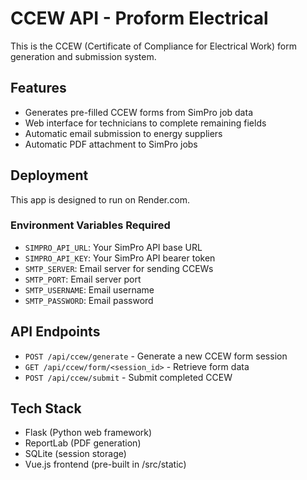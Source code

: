 # CCEW API - Proform Electrical

This is the CCEW (Certificate of Compliance for Electrical Work) form generation and submission system.

## Features

- Generates pre-filled CCEW forms from SimPro job data
- Web interface for technicians to complete remaining fields
- Automatic email submission to energy suppliers
- Automatic PDF attachment to SimPro jobs

## Deployment

This app is designed to run on Render.com.

### Environment Variables Required

- `SIMPRO_API_URL`: Your SimPro API base URL
- `SIMPRO_API_KEY`: Your SimPro API bearer token
- `SMTP_SERVER`: Email server for sending CCEWs
- `SMTP_PORT`: Email server port
- `SMTP_USERNAME`: Email username
- `SMTP_PASSWORD`: Email password

## API Endpoints

- `POST /api/ccew/generate` - Generate a new CCEW form session
- `GET /api/ccew/form/<session_id>` - Retrieve form data
- `POST /api/ccew/submit` - Submit completed CCEW

## Tech Stack

- Flask (Python web framework)
- ReportLab (PDF generation)
- SQLite (session storage)
- Vue.js frontend (pre-built in /src/static)

